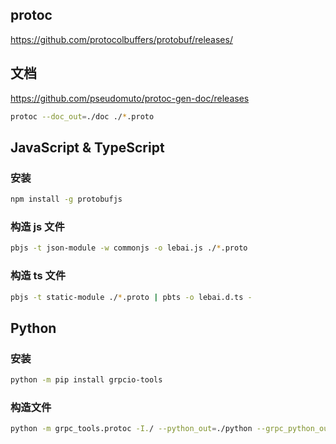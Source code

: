 ## protoc

https://github.com/protocolbuffers/protobuf/releases/

## 文档

https://github.com/pseudomuto/protoc-gen-doc/releases

```bash
protoc --doc_out=./doc ./*.proto
```

## JavaScript & TypeScript

### 安装

```bash
npm install -g protobufjs
```

### 构造 js 文件

```bash
pbjs -t json-module -w commonjs -o lebai.js ./*.proto
```

### 构造 ts 文件

```bash
pbjs -t static-module ./*.proto | pbts -o lebai.d.ts -
```

## Python

### 安装

```bash
python -m pip install grpcio-tools
```

### 构造文件

```bash
python -m grpc_tools.protoc -I./ --python_out=./python --grpc_python_out=./python ./*.proto
```
